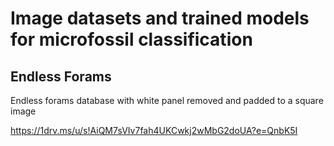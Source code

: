 # Image datasets and trained models for microfossil classification

## Endless Forams

Endless forams database with white panel removed and padded to a square image

https://1drv.ms/u/s!AiQM7sVIv7fah4UKCwkj2wMbG2doUA?e=QnbK5I
